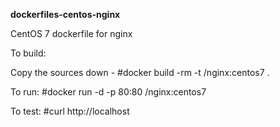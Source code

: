 <b> dockerfiles-centos-nginx </b>

CentOS 7 dockerfile for nginx

To build:

Copy the sources down -
#docker build -rm -t <username>/nginx:centos7 .

To run:
#docker run -d -p 80:80 <username>/nginx:centos7

To test:
#curl http://localhost
